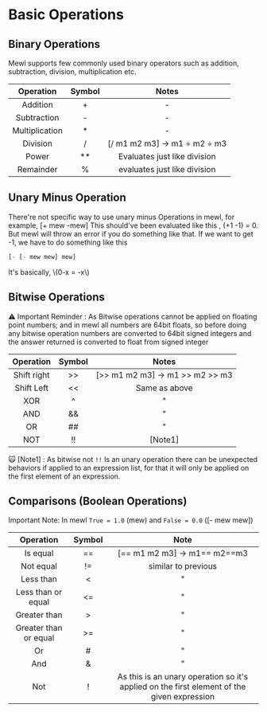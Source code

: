 # Basic Operations

## Binary Operations

Mewl supports few commonly used binary operators such as addition, subtraction, division, multiplication etc.

| Operation      | Symbol | Notes                        |
|:--------------:|:------:|:----------------------------:|
| Addition       | +      | -                            |
| Subtraction    | -      | -                            |
| Multiplication | *      | -                            |
| Division       | /      | [/ m1 m2 m3] -> m1 ÷ m2 ÷ m3 |
| Power          | **     | Evaluates just like division |
| Remainder      | %      | evaluates just like division |

## Unary Minus Operation

There're not specific way to use unary minus Operations in mewl, for example, [+ mew -mew]
This should've been evaluated like this , (+1 -1) = 0. But mewl will throw an error if you do something like that. If we want to get -1, we have to do something like this

```lisp
[- [- mew mew] mew]
```

It's basically, \\\(0-x = -x\\) 

## Bitwise Operations

⚠️ Important Reminder : As Bitwise operations cannot be applied on floating point numbers; and in mewl all numbers are 64bit floats, so before doing any bitwise operation numbers are converted to 64bit signed integers and the answer returned is converted to float from signed integer

| Operation   | Symbol | Notes                           |
|:-----------:|:------:|:-------------------------------:|
| Shift right | >>     | [>> m1 m2 m3] -> m1 >> m2 >> m3 |
| Shift Left  | <<     | Same as above                   |
| XOR         | ^      | "                               |
| AND         | &&     | "                               |
| OR          | ##     | "                               |
| NOT         | !!     | [Note1]                         |

🙀 [Note1] : As bitwise not `!!` Is an unary operation there can be unexpected behaviors if applied to an expression list, for that it will only be applied on the first element of an expression.

## Comparisons (Boolean Operations)

Important Note: In mewl `True = 1.0` (mew) and `False = 0.0` ([- mew mew])

| Operation             | Symbol | Note                                                                                       |
|:---------------------:|:------:|:------------------------------------------------------------------------------------------:|
| Is equal              | ==     | [== m1 m2 m3] -> m1== m2==m3                                                               |
| Not equal             | !=     | similar to previous                                                                        |
| Less than             | <      | "                                                                                          |
| Less than or equal    | <=     | "                                                                                          |
| Greater than          | >      | "                                                                                          |
| Greater than or equal | >=     | "                                                                                          |
| Or                    | #      | "                                                                                          |
| And                   | &      | "                                                                                          |
| Not                   | !      | As this is an unary operation so it's applied on the first element of the given expression |

# 

